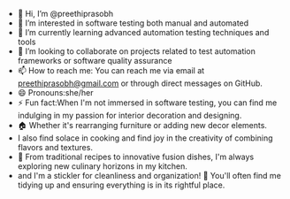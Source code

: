 - 👋 Hi, I’m @preethiprasobh
- 👀 I’m interested in software testing both manual and automated
- 🌱 I’m currently learning advanced automation testing techniques and tools
- 💞️ I’m looking to collaborate on projects related to test automation frameworks or software quality assurance
- 📫 How to reach me: You can reach me via email at preethiprasobh@gmail.com or through direct messages on GitHub.
- 😄 Pronouns:she/her
- ⚡ Fun fact:When I'm not immersed in software testing, you can find me indulging in my passion for interior decoration and designing.
- 🏠 Whether it's rearranging furniture or adding new decor elements.
- I also find solace in cooking and find joy in the creativity of combining flavors and textures.
-  🥘 From traditional recipes to innovative fusion dishes, I'm always exploring new culinary horizons in my kitchen.
-  and I'm a stickler for cleanliness and organization! 🧹 You'll often find me tidying up and ensuring everything is in its rightful place.

<!---
preethiprasobh/preethiprasobh is a ✨ special ✨ repository because its `README.md` (this file) appears on your GitHub profile.
You can click the Preview link to take a look at your changes.
--->
